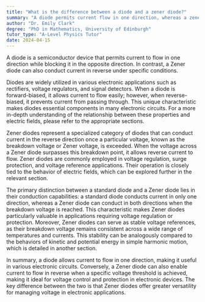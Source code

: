 ```yaml
---
title: "What is the difference between a diode and a zener diode?"
summary: "A diode permits current flow in one direction, whereas a zener diode can conduct current in reverse, enabling it to regulate voltage in circuits."
author: "Dr. Emily Clark"
degree: "PhD in Mathematics, University of Edinburgh"
tutor_type: "A-Level Physics Tutor"
date: 2024-04-15
---
```


A diode is a semiconductor device that permits current to flow in one direction while blocking it in the opposite direction. In contrast, a Zener diode can also conduct current in reverse under specific conditions.

Diodes are widely utilized in various electronic applications such as rectifiers, voltage regulators, and signal detectors. When a diode is forward-biased, it allows current to flow easily; however, when reverse-biased, it prevents current from passing through. This unique characteristic makes diodes essential components in many electronic circuits. For a more in-depth understanding of the relationship between these properties and electric fields, please refer to the appropriate sections.

Zener diodes represent a specialized category of diodes that can conduct current in the reverse direction once a particular voltage, known as the breakdown voltage or Zener voltage, is exceeded. When the voltage across a Zener diode surpasses this breakdown point, it allows reverse current to flow. Zener diodes are commonly employed in voltage regulation, surge protection, and voltage reference applications. Their operation is closely tied to the behavior of electric fields, which can be explored further in the relevant section.

The primary distinction between a standard diode and a Zener diode lies in their conduction capabilities: a standard diode conducts current in only one direction, whereas a Zener diode can conduct in both directions when the breakdown voltage is reached. This characteristic makes Zener diodes particularly valuable in applications requiring voltage regulation or protection. Moreover, Zener diodes can serve as stable voltage references, as their breakdown voltage remains consistent across a wide range of temperatures and currents. This stability can be analogously compared to the behaviors of kinetic and potential energy in simple harmonic motion, which is detailed in another section.

In summary, a diode allows current to flow in one direction, making it useful in various electronic circuits. Conversely, a Zener diode can also enable current to flow in reverse when a specific voltage threshold is achieved, making it ideal for voltage control and protection in electronic devices. The key difference between the two is that Zener diodes offer greater versatility for managing voltage in electronic applications.
    